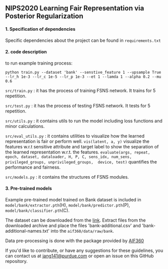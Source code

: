 ## NIPS2020 Learning Fair Representation via Posterior Regularization

#### 1. Specification of dependencies
Specific dependencies about the project can be found in `requirements.txt`

#### 2. code description
to run example training process:
```console
python train.py --dataset 'bank' --senstive_feature 1 --upsample True  --lr_h 1e-3 --lr_c 1e-5 --lr_p 1e-3 --et 1 --lamda 1 --alpha 0.2 --mu 0.6
```

`src/train.py` : it has the process of training FSNS network. It trains for 5 repetition.

`src/test.py` :  it has the process of testing FSNS network. It tests for 5 repetition.

`src/utils.py` : it contains utils to run the model including loss functions and minor calculations.

`src/eval_utils.py` : it contains utilities to visualize how the learned representation is fair or perform well.
`vis(latent, a, y)` visualize the features w.r.t sensitive attribute and target label to show the separation of the learned representation w.r.t. the features. 
`evaluate(args, repeat, epoch, dataset, dataloader, H, P, C, sens_idx, num_sens, privileged_groups, unprivileged_groups,  device, test)` quantifies the performance and fairness.

`src/models.py` : it contains the structures of FSNS modules.


#### 3. Pre-trained models
Example pre-trained model trained on Bank dataset is included in `model/bank/extractor.pth`(H), `model/bank/predictor.pth`(P), `model/bank/classifier.pth`(C).

The dataset can be downloaded from the [link](https://archive.ics.uci.edu/ml/machine-learning-databases/00222/bank-additional.zip).
Extract files from the downloaded archive and place the files 'bank-additional.csv' and 'bank-additional-names.txt' into the `aif360/data/raw/bank`.

Data pre-processing is done with the package provided by [AIF360](https://github.com/IBM/AIF360)


If you'd like to contribute, or have any suggestions for these guidelines, you can contact us at jang141@purdue.com or open an issue on this GitHub repository. 

